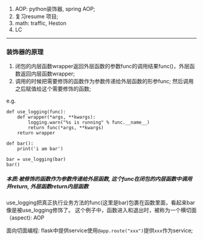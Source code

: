1. AOP: python装饰器, spring AOP;
2. 复习resume 项目;
3. math: traffic, Heston
4. LC

---

### 装饰器的原理

1. 闭包的内层函数wrapper返回外层函数的参数func的调用结果func()，外层函数返回内层函数wrapper; 
2. 调用的时候把需要修饰的函数作为参数传递给外层函数的形参func; 然后调用之后赋值给这个需要修饰的函数;

e.g. 
```
def use_logging(func):
    def wrapper(*args, **kwargs):
        logging.warn("%s is running" % func.__name__)
        return func(*args, **kwargs)
    return wrapper
    
def bar():
    print('i am bar')
    
bar = use_logging(bar)
bar()
```
##### 本质:被修饰的函数作为参数传递给外层函数, 这个func在闭包的内层函数中调用并return, 外层函数return内层函数

use_logging把真正执行业务方法的func(这里是bar)包裹在函数里面，看起来bar像是被use_logging修饰了。
这个例子中，函数进入和退出时，被称为一个横切面（aspect): AOP

面向切面编程: flask中提供service使用```@app.route("xxx")```提供```xxx```作为service;
